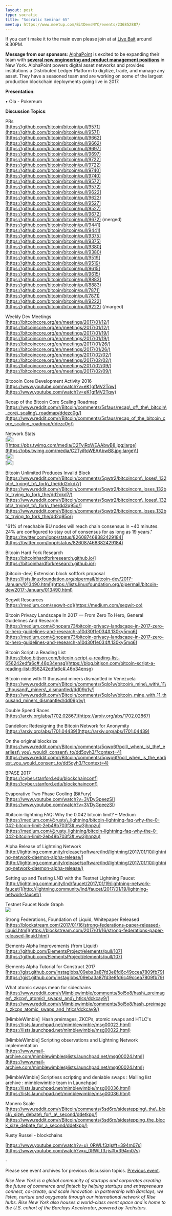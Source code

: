 ```yaml
---
layout: post
type: socratic
title: "Socratic Seminar 65"
meetup: https://www.meetup.com/BitDevsNYC/events/236852887/
---
```


If you can't make it to the main even please join at at [Live Bait](http://livebaitnyc.com) around 9:30PM.

**Message from our sponsors**: [AlphaPoint](https://alphapoint.com/) is excited to be expanding their team with [**several new engineering and product management positions**](https://alphapoint.com/careers.html) in New York. AlphaPoint powers digital asset networks and provides institutions a Distributed Ledger Platform to digitize, trade, and manage any asset. They have a seasoned team and are working on some of the largest production blockchain deployments going live in 2017.

**Presentation**:

• Ola - Pokereum

**Discussion Topics**:

PRs  
[](https://github.com/bitcoin/bitcoin/pull/9571)[https://github.com/bitcoin/bitcoin/pull/9571](https://github.com/bitcoin/bitcoin/pull/9571)  
[](https://github.com/bitcoin/bitcoin/pull/9662)[https://github.com/bitcoin/bitcoin/pull/9662](https://github.com/bitcoin/bitcoin/pull/9662)  
[](https://github.com/bitcoin/bitcoin/pull/9697)[https://github.com/bitcoin/bitcoin/pull/9697](https://github.com/bitcoin/bitcoin/pull/9697)  
[](https://github.com/bitcoin/bitcoin/pull/9722)[https://github.com/bitcoin/bitcoin/pull/9722](https://github.com/bitcoin/bitcoin/pull/9722)  
[](https://github.com/bitcoin/bitcoin/pull/9740)[https://github.com/bitcoin/bitcoin/pull/9740](https://github.com/bitcoin/bitcoin/pull/9740)  
[](https://github.com/bitcoin/bitcoin/pull/9572)[https://github.com/bitcoin/bitcoin/pull/9572](https://github.com/bitcoin/bitcoin/pull/9572)  
[](https://github.com/bitcoin/bitcoin/pull/9622)[https://github.com/bitcoin/bitcoin/pull/9622](https://github.com/bitcoin/bitcoin/pull/9622)  
[](https://github.com/bitcoin/bitcoin/pull/9527)[https://github.com/bitcoin/bitcoin/pull/9527](https://github.com/bitcoin/bitcoin/pull/9527)  
[](https://github.com/bitcoin/bitcoin/pull/9672)[https://github.com/bitcoin/bitcoin/pull/9672](https://github.com/bitcoin/bitcoin/pull/9672) (merged)  
[](https://github.com/bitcoin/bitcoin/pull/9441)[https://github.com/bitcoin/bitcoin/pull/9441](https://github.com/bitcoin/bitcoin/pull/9441)  
[](https://github.com/bitcoin/bitcoin/pull/9375)[https://github.com/bitcoin/bitcoin/pull/9375](https://github.com/bitcoin/bitcoin/pull/9375)  
[](https://github.com/bitcoin/bitcoin/pull/9380)[https://github.com/bitcoin/bitcoin/pull/9380](https://github.com/bitcoin/bitcoin/pull/9380)  
[](https://github.com/bitcoin/bitcoin/pull/9519)[https://github.com/bitcoin/bitcoin/pull/9519](https://github.com/bitcoin/bitcoin/pull/9519)  
[](https://github.com/bitcoin/bitcoin/pull/9615)[https://github.com/bitcoin/bitcoin/pull/9615](https://github.com/bitcoin/bitcoin/pull/9615)  
[](https://github.com/bitcoin/bitcoin/pull/8883)[https://github.com/bitcoin/bitcoin/pull/8883](https://github.com/bitcoin/bitcoin/pull/8883)  
[](https://github.com/bitcoin/bitcoin/pull/7871)[https://github.com/bitcoin/bitcoin/pull/7871](https://github.com/bitcoin/bitcoin/pull/7871)  
[](https://github.com/bitcoin/bitcoin/pull/9222)[https://github.com/bitcoin/bitcoin/pull/9222](https://github.com/bitcoin/bitcoin/pull/9222) (/marged)

Weekly Dev Meetings  
[](https://bitcoincore.org/en/meetings/2017/01/12/)[https://bitcoincore.org/en/meetings/2017/01/12/](https://bitcoincore.org/en/meetings/2017/01/12/)  
[](https://bitcoincore.org/en/meetings/2017/01/19/)[https://bitcoincore.org/en/meetings/2017/01/19/](https://bitcoincore.org/en/meetings/2017/01/19/)  
[](https://bitcoincore.org/en/meetings/2017/01/26/)[https://bitcoincore.org/en/meetings/2017/01/26/](https://bitcoincore.org/en/meetings/2017/01/26/)  
[](https://bitcoincore.org/en/meetings/2017/02/02/)[https://bitcoincore.org/en/meetings/2017/02/02/](https://bitcoincore.org/en/meetings/2017/02/02/)  
[](https://bitcoincore.org/en/meetings/2017/02/09/)[https://bitcoincore.org/en/meetings/2017/02/09/](https://bitcoincore.org/en/meetings/2017/02/09/)

Bitcooin Core Development Activity 2016  
[](https://www.youtube.com/watch?v=eK1gfMV2Tqw)[https://www.youtube.com/watch?v=eK1gfMV2Tqw](https://www.youtube.com/watch?v=eK1gfMV2Tqw)

Recap of the Bitcoin Core Scaling Roadmap  
[](https://www.reddit.com/r/Bitcoin/comments/5sfaus/recap_of_the_bitcoin_core_scaling_roadmap/ddezc0g/)[https://www.reddit.com/r/Bitcoin/comments/5sfaus/recap\_of\_the\_bitcoin\_core\_scaling\_roadmap/ddezc0g/](https://www.reddit.com/r/Bitcoin/comments/5sfaus/recap_of_the_bitcoin_core_scaling_roadmap/ddezc0g/)

Network Stats  
\[![](https://i.imgur.com/xZ08HB1.png)\]  
\[[https://pbs.twimg.com/media/C2TyiRoWEAAbwB8.jpg:large](https://pbs.twimg.com/media/C2TyiRoWEAAbwB8.jpg:large)\]  
\[![](https://i.imgur.com/4Lec4VY.png)\]  
\[![](https://i.imgur.com/4Ri2wfO.png)\]

Bitcoin Unlimited Produces Invalid Block  
[](https://www.reddit.com/r/Bitcoin/comments/5qwtr2/bitcoincom_loses_132btc_trying_to_fork_the/dd2okd7/)[https://www.reddit.com/r/Bitcoin/comments/5qwtr2/bitcoincom\_loses\_132btc\_trying\_to\_fork\_the/dd2okd7/](https://www.reddit.com/r/Bitcoin/comments/5qwtr2/bitcoincom_loses_132btc_trying_to_fork_the/dd2okd7/)  
[](https://www.reddit.com/r/Bitcoin/comments/5qwtr2/bitcoincom_loses_132btc_trying_to_fork_the/dd2q95o/)[https://www.reddit.com/r/Bitcoin/comments/5qwtr2/bitcoincom\_loses\_132btc\_trying\_to\_fork\_the/dd2q95o/](https://www.reddit.com/r/Bitcoin/comments/5qwtr2/bitcoincom_loses_132btc_trying_to_fork_the/dd2q95o/)

"61% of reachable BU nodes will reach chain consensus in ~40 minutes. 24% are configured to stay out of consensus for as long as 19 years."  
[](https://twitter.com/lopp/status/826087468382429184)[https://twitter.com/lopp/status/826087468382429184](https://twitter.com/lopp/status/826087468382429184)

Bitcoin Hard Fork Research  
[](https://bitcoinhardforkresearch.github.io/)[https://bitcoinhardforkresearch.github.io/](https://bitcoinhardforkresearch.github.io/)

\[bitcoin-dev\] Extension block softfork proposal  
[](https://lists.linuxfoundation.org/pipermail/bitcoin-dev/2017-January/013490.html)[https://lists.linuxfoundation.org/pipermail/bitcoin-dev/2017-January/013490.html](https://lists.linuxfoundation.org/pipermail/bitcoin-dev/2017-January/013490.html)

Segwit Resources  
[](https://medium.com/segwit-co)[https://medium.com/segwit-co](https://medium.com/segwit-co)

Bitcoin Privacy Landscape In 2017 — From Zero To Hero, General Guidelines And Research  
[](https://medium.com/@nopara73/bitcoin-privacy-landscape-in-2017-zero-to-hero-guidelines-and-research-a10d30f1e034#.130ky5mq6)[https://medium.com/@nopara73/bitcoin-privacy-landscape-in-2017-zero-to-hero-guidelines-and-research-a10d30f1e034#.130ky5mq6](https://medium.com/@nopara73/bitcoin-privacy-landscape-in-2017-zero-to-hero-guidelines-and-research-a10d30f1e034#.130ky5mq6)

Bitcoin Script: a Reading List  
[](https://blog.bitjson.com/bitcoin-script-a-reading-list-656242edfa6c#.46p34ensg)[https://blog.bitjson.com/bitcoin-script-a-reading-list-656242edfa6c#.46p34ensg](https://blog.bitjson.com/bitcoin-script-a-reading-list-656242edfa6c#.46p34ensg)

Bitcoin mine with 11 thousand miners dismantled in Venezuela  
[](https://www.reddit.com/r/Bitcoin/comments/5qlo1w/bitcoin_mine_with_11_thousand_miners_dismantled/dd09p1y/)[https://www.reddit.com/r/Bitcoin/comments/5qlo1w/bitcoin\_mine\_with\_11\_thousand\_miners\_dismantled/dd09p1y/](https://www.reddit.com/r/Bitcoin/comments/5qlo1w/bitcoin_mine_with_11_thousand_miners_dismantled/dd09p1y/)

Double Spend Races  
[](https://arxiv.org/abs/1702.02867)[https://arxiv.org/abs/1702.02867](https://arxiv.org/abs/1702.02867)

Dandelion: Redesigning the Bitcoin Network for Anonymity  
[](https://arxiv.org/abs/1701.04439)[https://arxiv.org/abs/1701.04439](https://arxiv.org/abs/1701.04439)

On the original blocksize  
[](https://www.reddit.com/r/Bitcoin/comments/5qwp6f/poll_when_is_the_earliest_you_would_consent_to/dd5oyh3/?context=4)[https://www.reddit.com/r/Bitcoin/comments/5qwp6f/poll\_when\_is\_the\_earliest\_you\_would\_consent\_to/dd5oyh3/?context=4](https://www.reddit.com/r/Bitcoin/comments/5qwp6f/poll_when_is_the_earliest_you_would_consent_to/dd5oyh3/?context=4)

BPASE 2017  
[](https://cyber.stanford.edu/blockchainconf)[https://cyber.stanford.edu/blockchainconf](https://cyber.stanford.edu/blockchainconf)

Evaporative Two Phase Cooling (BitFury)  
[](https://www.youtube.com/watch?v=3VDyGpeezSI)[https://www.youtube.com/watch?v=3VDyGpeezSI](https://www.youtube.com/watch?v=3VDyGpeezSI)

#bitcoin-lightning FAQ: Why the 0.042 bitcoin limit? – Medium  
[](https://medium.com/@rusty_lightning/bitcoin-lightning-faq-why-the-0-042-bitcoin-limit-2eb48b703f3#.vw3jhnpzu)[https://medium.com/@rusty\_lightning/bitcoin-lightning-faq-why-the-0-042-bitcoin-limit-2eb48b703f3#.vw3jhnpzu](https://medium.com/@rusty_lightning/bitcoin-lightning-faq-why-the-0-042-bitcoin-limit-2eb48b703f3#.vw3jhnpzu)

Alpha Release of Lightning Network  
[](http://lightning.community/release/software/lnd/lightning/2017/01/10/lightning-network-daemon-alpha-release/)[http://lightning.community/release/software/lnd/lightning/2017/01/10/lightning-network-daemon-alpha-release/](http://lightning.community/release/software/lnd/lightning/2017/01/10/lightning-network-daemon-alpha-release/)

Setting up and Testing LND with the Testnet Lightning Faucet  
[](http://lightning.community/lnd/faucet/2017/01/19/lightning-network-faucet/)[http://lightning.community/lnd/faucet/2017/01/19/lightning-network-faucet/](http://lightning.community/lnd/faucet/2017/01/19/lightning-network-faucet/)

Testnet Faucet Node Graph  
[![](http://svgshare.com/i/ZM.svg)](http://svgshare.com/i/ZM.svg)

Strong Federations, Foundation of Liquid, Whitepaper Released  
[](https://blockstream.com/2017/01/16/strong-federations-paper-released-liquid.html)[https://blockstream.com/2017/01/16/strong-federations-paper-released-liquid.html](https://blockstream.com/2017/01/16/strong-federations-paper-released-liquid.html)

Elements Alpha Improvements (from Liquid)  
[](https://github.com/ElementsProject/elements/pull/107)[https://github.com/ElementsProject/elements/pull/107](https://github.com/ElementsProject/elements/pull/107)

Elements Alpha Tutorial for Construct 2017  
[](https://gist.github.com/instagibbs/09eba3a87fd3e8fd6c49ccea7809fb79)[https://gist.github.com/instagibbs/09eba3a87fd3e8fd6c49ccea7809fb79](https://gist.github.com/instagibbs/09eba3a87fd3e8fd6c49ccea7809fb79)

What atomic swaps mean for sidechains  
[](https://www.reddit.com/r/Mimblewimble/comments/5ol5o8/hash_preimages_zkcps_atomic_swaps_and_htlcs/dckcay9/)[https://www.reddit.com/r/Mimblewimble/comments/5ol5o8/hash\_preimages\_zkcps\_atomic\_swaps\_and\_htlcs/dckcay9/](https://www.reddit.com/r/Mimblewimble/comments/5ol5o8/hash_preimages_zkcps_atomic_swaps_and_htlcs/dckcay9/)

\[MimbleWimble\]  Hash preimages, ZKCPs, atomic swaps and HTLC's  
[](https://lists.launchpad.net/mimblewimble/msg00022.html)[https://lists.launchpad.net/mimblewimble/msg00022.html](https://lists.launchpad.net/mimblewimble/msg00022.html)

\[MimbleWimble\] Scripting observations and Lightning Network implementation  
[](https://www.mail-archive.com/mimblewimble@lists.launchpad.net/msg00024.html)[https://www.mail-archive.com/mimblewimble@lists.launchpad.net/msg00024.html](https://www.mail-archive.com/mimblewimble@lists.launchpad.net/msg00024.html)

\[MimbleWimble\] Scriptless scripting and deniable swaps : Mailing list archive : mimblewimble team in Launchpad  
[](https://lists.launchpad.net/mimblewimble/msg00036.html)[https://lists.launchpad.net/mimblewimble/msg00036.html](https://lists.launchpad.net/mimblewimble/msg00036.html)

Monero Scale  
[](https://www.reddit.com/r/Bitcoin/comments/5sd6rx/sidestepping_the_block_size_debate_for_a_second/ddetkpp/)[https://www.reddit.com/r/Bitcoin/comments/5sd6rx/sidestepping\_the\_block\_size\_debate\_for\_a\_second/ddetkpp/](https://www.reddit.com/r/Bitcoin/comments/5sd6rx/sidestepping_the_block_size_debate_for_a_second/ddetkpp/)

Rusty Russel - blockchains

[](https://www.youtube.com/watch?v=u_0RWLf3zjs#t=394m07s)[https://www.youtube.com/watch?v=u\_0RWLf3zjs#t=394m07s](https://www.youtube.com/watch?v=u_0RWLf3zjs#t=394m07s)

\-

Please see event archives for previous discussion topics. [Previous event](https://www.meetup.com/BitDevsNYC/events/236323435/).

_Rise New York is a global community of startups and corporates creating the future of commerce and fintech by helping startups and entrepreneurs connect, co-create, and scale innovation. In partnership with Barclays, we listen, nurture and oxygenate through our international network of Rise hubs. Rise New York also houses a world-class event space and is home to the U.S. cohort of the Barclays Accelerator, powered by Techstars._
